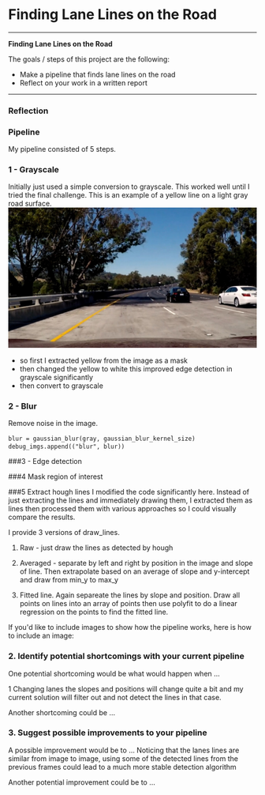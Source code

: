 # **Finding Lane Lines on the Road**

---

**Finding Lane Lines on the Road**

The goals / steps of this project are the following:
* Make a pipeline that finds lane lines on the road
* Reflect on your work in a written report


[//]: # (Image References)

[image1]: ./examples/grayscale.jpg "Grayscale"
[input_curve2]: ./test_images/curve2.jpg "YellowLine"
---

### Reflection

### Pipeline

My pipeline consisted of 5 steps.
### 1 - Grayscale
Initially just used a simple conversion to grayscale. This worked well until I tried the final challenge.
This is an example of a yellow line on a light gray road surface.
![Yellow curved line hard to see in grayscale][input_curve2]

  - so first I extracted yellow from the image as a mask
  - then changed the yellow to white this improved edge detection in grayscale significantly
  - then convert to grayscale

### 2 - Blur
Remove noise in the image.

    blur = gaussian_blur(gray, gaussian_blur_kernel_size)
    debug_imgs.append(("blur", blur))

###3 - Edge detection

###4 Mask region of interest

###5 Extract hough lines
I modified the code significantly here. Instead of just extracting the lines
and immediately drawing them, I extracted them as lines then processed them
with various approaches so I could visually compare the results.

I provide 3 versions of draw_lines.

1) Raw - just draw the lines as detected by hough
2) Averaged - separate by left and right by position in the image and slope of line. Then
   extrapolate based on an average of slope and y-intercept and draw from min_y to max_y

3) Fitted line. Again separeate the lines by slope and position. Draw all points on lines
   into an array of points then use polyfit to do a linear regression on the points to find
   the fitted line.


If you'd like to include images to show how the pipeline works, here is how to include an image:



### 2. Identify potential shortcomings with your current pipeline


One potential shortcoming would be what would happen when ...

1 Changing lanes the slopes and positions will change quite a bit and my current
solution will filter out and not detect the lines in that case.




Another shortcoming could be ...


### 3. Suggest possible improvements to your pipeline

A possible improvement would be to ...
Noticing that the lanes lines are similar from image to image, using some of the detected lines
from the previous frames could lead to a much more stable detection algorithm

Another potential improvement could be to ...
